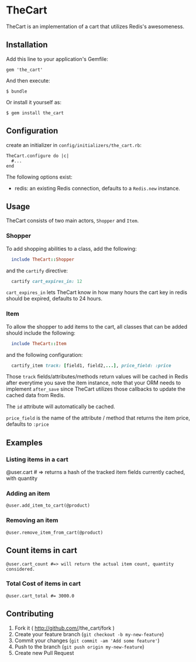 # TheCart

TheCart is an implementation of a cart that utilizes Redis's awesomeness.

## Installation

Add this line to your application's Gemfile:

    gem 'the_cart'

And then execute:

    $ bundle

Or install it yourself as:

    $ gem install the_cart

## Configuration

create an initializer in `config/initializers/the_cart.rb`:

    TheCart.configure do |c|
      #...
    end

The following options exist:

* redis: an existing Redis connection, defaults to a `Redis.new` instance.

## Usage

TheCart consists of two main actors, `Shopper` and `Item`.

### Shopper

To add shopping abilities to a class, add the following:

```ruby
  include TheCart::Shopper
```

and the `cartify` directive:

```ruby
  cartify cart_expires_in: 12
```

`cart_expires_in` lets TheCart know in how many hours the cart key in redis should be expired, defaults to 24 hours.


### Item

To allow the shopper to add items to the cart, all classes that can be added should include the following:

```ruby
  include TheCart::Item
```

and the following configuration:

```ruby
  cartify_item track: [field1, field2,...], price_field: :price
```
Those `track` fields/attributes/methods return values will be cached in Redis after everytime you save the item instance, note that
your ORM needs to implement `after_save` since TheCart utilizes those callbacks to update the cached data from Redis.

The `id` attribute will automatically be cached.

`price_field` is the name of the attribute / method that returns the item price, defaults to `:price`

## Examples

### Listing items in a cart

  @user.cart # => returns a hash of the tracked item fields currently cached, with quantity

### Adding an item
  
    @user.add_item_to_cart(@product)

### Removing an item

    @user.remove_item_from_cart(@product)

## Count items in cart
  
    @user.cart_count #=> will return the actual item count, quantity considered.

### Total Cost of items in cart

    @user.cart_total #= 3000.0

## Contributing

1. Fork it ( http://github.com/<my-github-username>/the_cart/fork )
2. Create your feature branch (`git checkout -b my-new-feature`)
3. Commit your changes (`git commit -am 'Add some feature'`)
4. Push to the branch (`git push origin my-new-feature`)
5. Create new Pull Request
